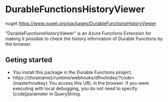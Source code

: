 # DurableFunctionsHistoryViewer

nuget
https://www.nuget.org/packages/DurableFunctionsHistoryViewer

"DurableFunctionsHistoryViewer" is an Azure Functions Extension for making it possible to check the history information of Durable Functions by the browser.

## Geting started

* You install this package in the Durable Functions project.
* https://{hostname}/runtime/webhooks/dfhv/index/?code={masterhostkey} You access this URL in the browser.
If you were executing with local debugging, you do not need to specify [code]paramater in QueryString.
